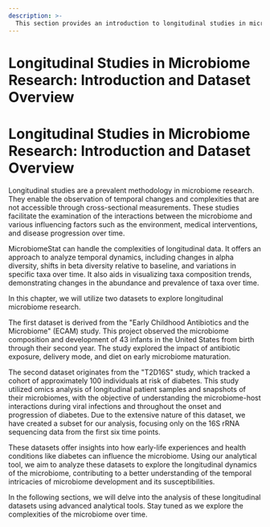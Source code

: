 ```yaml
---
description: >-
  This section provides an introduction to longitudinal studies in microbiome research and an overview of the example dataset used for the purpose.
---
```


# Longitudinal Studies in Microbiome Research: Introduction and Dataset Overview

# Longitudinal Studies in Microbiome Research: Introduction and Dataset Overview

Longitudinal studies are a prevalent methodology in microbiome research. They enable the observation of temporal changes and complexities that are not accessible through cross-sectional measurements. These studies facilitate the examination of the interactions between the microbiome and various influencing factors such as the environment, medical interventions, and disease progression over time.

MicrobiomeStat can handle the complexities of longitudinal data. It offers an approach to analyze temporal dynamics, including changes in alpha diversity, shifts in beta diversity relative to baseline, and variations in specific taxa over time. It also aids in visualizing taxa composition trends, demonstrating changes in the abundance and prevalence of taxa over time.

In this chapter, we will utilize two datasets to explore longitudinal microbiome research.

The first dataset is derived from the "Early Childhood Antibiotics and the Microbiome" (ECAM) study. This project observed the microbiome composition and development of 43 infants in the United States from birth through their second year. The study explored the impact of antibiotic exposure, delivery mode, and diet on early microbiome maturation.

The second dataset originates from the "T2D16S" study, which tracked a cohort of approximately 100 individuals at risk of diabetes. This study utilized omics analysis of longitudinal patient samples and snapshots of their microbiomes, with the objective of understanding the microbiome-host interactions during viral infections and throughout the onset and progression of diabetes. Due to the extensive nature of this dataset, we have created a subset for our analysis, focusing only on the 16S rRNA sequencing data from the first six time points.

These datasets offer insights into how early-life experiences and health conditions like diabetes can influence the microbiome. Using our analytical tool, we aim to analyze these datasets to explore the longitudinal dynamics of the microbiome, contributing to a better understanding of the temporal intricacies of microbiome development and its susceptibilities.

In the following sections, we will delve into the analysis of these longitudinal datasets using advanced analytical tools. Stay tuned as we explore the complexities of the microbiome over time.